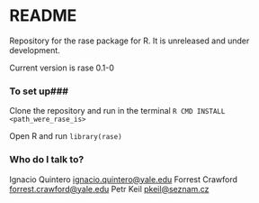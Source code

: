# README #

Repository for the rase package for R. It is unreleased and under development. 

Current version is rase 0.1-0

### To set up###

Clone the repository and run in the terminal `R CMD INSTALL <path_were_rase_is>`

Open R and run `library(rase)`

### Who do I talk to? ###

Ignacio Quintero <ignacio.quintero@yale.edu>
Forrest Crawford <forrest.crawford@yale.edu>
Petr Keil <pkeil@seznam.cz>